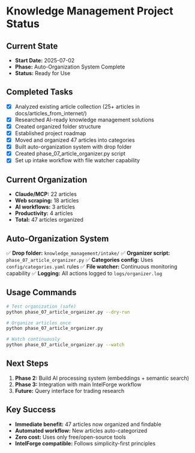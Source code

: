 # Knowledge Management Project Status

## Current State
- **Start Date:** 2025-07-02
- **Phase:** Auto-Organization System Complete
- **Status:** Ready for Use

## Completed Tasks
- [x] Analyzed existing article collection (25+ articles in docs/articles_from_internet/)
- [x] Researched AI-ready knowledge management solutions
- [x] Created organized folder structure
- [x] Established project roadmap
- [x] Moved and organized 47 articles into categories
- [x] Built auto-organization system with drop folder
- [x] Created phase_07_article_organizer.py script
- [x] Set up intake workflow with file watcher capability

## Current Organization
- **Claude/MCP:** 22 articles
- **Web scraping:** 18 articles
- **AI workflows:** 3 articles
- **Productivity:** 4 articles
- **Total:** 47 articles organized

## Auto-Organization System
✅ **Drop folder:** `knowledge_management/intake/`
✅ **Organizer script:** `phase_07_article_organizer.py`
✅ **Categories config:** Uses `config/categories.yaml` rules
✅ **File watcher:** Continuous monitoring capability
✅ **Logging:** All actions logged to `logs/organizer.log`

## Usage Commands
```bash
# Test organization (safe)
python phase_07_article_organizer.py --dry-run

# Organize articles once
python phase_07_article_organizer.py

# Watch continuously
python phase_07_article_organizer.py --watch
```

## Next Steps
1. **Phase 2:** Build AI processing system (embeddings + semantic search)
2. **Phase 3:** Integration with main IntelForge workflow
3. **Future:** Query interface for trading research

## Key Success
- **Immediate benefit:** 47 articles now organized and findable
- **Automated workflow:** New articles auto-categorized
- **Zero cost:** Uses only free/open-source tools
- **IntelForge compatible:** Follows simplicity-first principles
